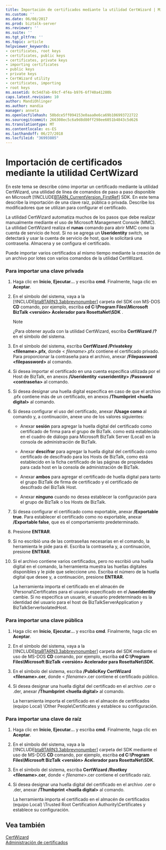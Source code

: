 ```yaml
---
title: Importación de certificados mediante la utilidad CertWizard | Microsoft Docs
ms.custom: ''
ms.date: 06/08/2017
ms.prod: biztalk-server
ms.reviewer: ''
ms.suite: ''
ms.tgt_pltfrm: ''
ms.topic: article
helpviewer_keywords:
- certificates, root keys
- certificates, public keys
- certificates, private keys
- importing certificates
- public keys
- private keys
- CertWizard utility
- certificates, importing
- root keys
ms.assetid: 0c54d7ab-69cf-4f4a-b976-6f740a41280b
caps.latest.revision: 10
author: MandiOhlinger
ms.author: mandia
manager: anneta
ms.openlocfilehash: 50bdce5ff094153e0aaa0e6ca69b106993722722
ms.sourcegitcommit: 266308ec5c6a9d8d80ff298ee6051b4843c5d626
ms.translationtype: MT
ms.contentlocale: es-ES
ms.lasthandoff: 06/27/2018
ms.locfileid: "36993805"
---
```

# <a name="importing-certificates-using-the-certwizard-utility"></a>Importación de certificados mediante la utilidad CertWizard
En este tema se describe cómo importar un certificado mediante la utilidad CertWizard, una utilidad de línea de comandos de paso a paso disponible en Microsoft [!INCLUDE[BTARN_CurrentVersion_FirstRef](../../includes/btarn-currentversion-firstref-md.md)] SDK. En este tema describe la importación de una clave raíz, pública o privada. Describe los modificadores que se utilizan para configurar el certificado.  
  
 La utilidad CertWizard automatiza muchos de los pasos que debe realizar manualmente mediante el uso de Microsoft Management Console (MMC). La utilidad CertWizard realiza el **runas** comando para abrir MMC como la cuenta de servicio de host. Si no se agrega un **Useridentity** switch, se detectará y usar la cuenta de servicio de host, que le solicitará una contraseña. Almacena y se configura el certificado.  
  
 Puede importar varios certificados al mismo tiempo mediante la creación de un archivo por lotes con varios comandos de la utilidad CertWizard.  
  
### <a name="to-import-a-private-key"></a>Para importar una clave privada  
  
1. Haga clic en **Inicio**, **Ejecutar…** y escriba **cmd**. Finalmente, haga clic en **Aceptar**.  
  
2. En el símbolo del sistema, vaya a la [!INCLUDE[btaBTARN3.3abbrevnonumber](../../includes/btabtarn3-3abbrevnonumber-md.md)] carpeta del SDK con MS-DOS **CD** comando, por ejemplo, escriba **cd C:\Program Files\Microsoft BizTalk \<versión\> Acelerador para RosettaNet\SDK** .  
  
   > [!NOTE]
   >  ¿Para obtener ayuda con la utilidad CertWizard, escriba **CertWizard /?** en el símbolo del sistema.  
  
3. En el símbolo del sistema, escriba **CertWizard /Privatekey \<filename\>.pfx**, donde \< *filename*\>.pfx contiene el certificado privado. Para proporcionar la contraseña para el archivo, anexar **/Filepassword \<filepassword\>**  al comando.  
  
4. Si desea importar el certificado en una cuenta específica utilizada por el Host de BizTalk, en anexos **/Useridentity \<useridentity\> /Password \<contraseña\>**  al comando.  
  
5. Si desea designar una huella digital específica en caso de que el archivo .pfx contiene más de un certificado, en anexos **/Thumbprint \<huella digital\>**  al comando.  
  
6. Si desea configurar el uso del certificado, anexar **/Usage como** al comando y, a continuación, anexe uno de los valores siguientes:  
  
   -   Anexar **sesión** para agregar la huella digital del certificado como certificado de firma para el grupo de BizTalk. como está establecido en el cuadro de diálogo para Microsoft BizTalk Server (Local) en la consola de administración de BizTalk.  
  
   -   Anexar **descifrar** para agregar la huella digital del certificado como certificado de descifrado para los Hosts de BizTalk, como está establecido en la ficha certificado de las páginas de propiedades para cada host en la consola de administración de BizTalk.  
  
   -   Anexar **ambos** para agregar el certificado de huella digital para tanto el grupo BizTalk de firma de certificado y el certificado de descifrado del BizTalk Host.  
  
   -   Anexar **ninguno** cuando no desea establecer la configuración para el grupo de BizTalk o los Hosts de BizTalk.  
  
7. Si desea configurar el certificado como exportable, anexar **/Exportable true**. Para establecer el certificado como no exportable, anexar **/Exportable false**, que es el comportamiento predeterminado.  
  
8. Presione **ENTRAR**.  
  
9. Si no escribió una de las contraseñas necesarias en el comando, la herramienta le pide para él. Escriba la contraseña y, a continuación, presione **ENTRAR**.  
  
10. Si el archivo contiene varios certificados, pero no escribió una huella digital en el comando, la herramienta muestra las huellas digitales disponibles y le pide que seleccione uno. Escriba el número de la huella digital que desee y, a continuación, presione **ENTRAR**.  
  
     La herramienta importa el certificado en el almacén de \Personal\Certificates para el usuario especificado en el **/useridentity** cambie. Si no especifica un usuario, el usuario predeterminado es la identidad del usuario para el host de BizTalkServerApplication y BizTalkServerIsolatedHost.  
  
### <a name="to-import-a-public-key"></a>Para importar una clave pública  
  
1. Haga clic en **Inicio**, **Ejecutar…** y escriba **cmd**. Finalmente, haga clic en **Aceptar**.  
  
2. En el símbolo del sistema, vaya a la [!INCLUDE[btaBTARN3.3abbrevnonumber](../../includes/btabtarn3-3abbrevnonumber-md.md)] carpeta del SDK mediante el uso de MS-DOS **CD** comando, por ejemplo, escriba **cd C:\Program Files\Microsoft BizTalk \<versión\> Acelerador para RosettaNet\SDK**.  
  
3. En el símbolo del sistema, escriba **/PublicKey CertWizard \<filename\>.cer**, donde \< *filename*\>.cer contiene el certificado público.  
  
4. Si desea designar una huella digital del certificado en el archivo .cer o .der, anexar **/Thumbprint \<huella digital\>**  al comando.  
  
    La herramienta importa el certificado en el almacén de certificados (equipo Local) \Other People\Certificates y establece su configuración.  
  
### <a name="to-import-a-root-key"></a>Para importar una clave de raíz  
  
1. Haga clic en **Inicio**, **Ejecutar…** y escriba **cmd**. Finalmente, haga clic en **Aceptar**.  
  
2. En el símbolo del sistema, vaya a la [!INCLUDE[btaBTARN3.3abbrevnonumber](../../includes/btabtarn3-3abbrevnonumber-md.md)] carpeta del SDK mediante el uso de MS-DOS **CD** comando, por ejemplo, escriba **cd C:\Program Files\Microsoft BizTalk \<versión\> Acelerador para RosettaNet\SDK**.  
  
3. En el símbolo del sistema, escriba **CertWizard /Rootkey \<filename\>.cer**, donde \< *filename*\>.cer contiene el certificado raíz.  
  
4. Si desea designar una huella digital del certificado en el archivo .cer o .der, anexar **/Thumbprint \<huella digital\>**  al comando.  
  
    La herramienta importa el certificado en el almacén de certificados (equipo Local) \Trusted Root Certification Authority\Certificates y establece su configuración.  
  
## <a name="see-also"></a>Vea también  
 [CertWizard](../../adapters-and-accelerators/accelerator-rosettanet/certwizard.md)   
 [Administración de certificados](../../adapters-and-accelerators/accelerator-rosettanet/managing-certificates1.md)